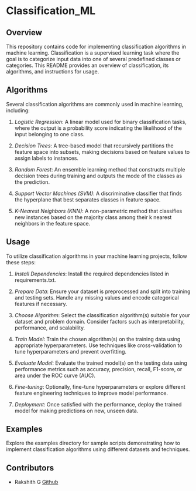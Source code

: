 # Classification_ML

## Overview
This repository contains code for implementing classification algorithms in machine learning. Classification is a supervised learning task where the goal is to categorize input data into one of several predefined classes or categories. This README provides an overview of classification, its algorithms, and instructions for usage.

## Algorithms
Several classification algorithms are commonly used in machine learning, including:

1. *Logistic Regression*: A linear model used for binary classification tasks, where the output is a probability score indicating the likelihood of the input belonging to one class.

2. *Decision Trees*: A tree-based model that recursively partitions the feature space into subsets, making decisions based on feature values to assign labels to instances.

3. *Random Forest*: An ensemble learning method that constructs multiple decision trees during training and outputs the mode of the classes as the prediction.

4. *Support Vector Machines (SVM)*: A discriminative classifier that finds the hyperplane that best separates classes in feature space.

5. *K-Nearest Neighbors (KNN)*: A non-parametric method that classifies new instances based on the majority class among their k nearest neighbors in the feature space.
   

## Usage
To utilize classification algorithms in your machine learning projects, follow these steps:

1. *Install Dependencies*: Install the required dependencies listed in requirements.txt.

2. *Prepare Data*: Ensure your dataset is preprocessed and split into training and testing sets. Handle any missing values and encode categorical features if necessary.

3. *Choose Algorithm*: Select the classification algorithm(s) suitable for your dataset and problem domain. Consider factors such as interpretability, performance, and scalability.

4. *Train Model*: Train the chosen algorithm(s) on the training data using appropriate hyperparameters. Use techniques like cross-validation to tune hyperparameters and prevent overfitting.

5. *Evaluate Model*: Evaluate the trained model(s) on the testing data using performance metrics such as accuracy, precision, recall, F1-score, or area under the ROC curve (AUC).

6. *Fine-tuning*: Optionally, fine-tune hyperparameters or explore different feature engineering techniques to improve model performance.

7. *Deployment*: Once satisfied with the performance, deploy the trained model for making predictions on new, unseen data.

## Examples
Explore the examples directory for sample scripts demonstrating how to implement classification algorithms using different datasets and techniques.

## Contributors
- Rakshith G [Github](https://github.com/Rakshithg6)
